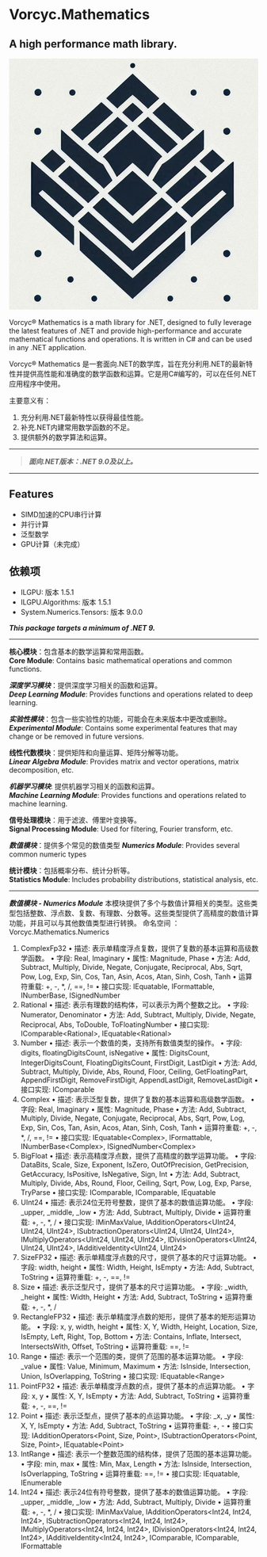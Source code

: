 ﻿# Vorcyc.Mathematics

## A high performance math library.

![VMath logo](logos/logo1.png "logo")

Vorcyc® Mathematics is a math library for .NET, designed to fully leverage the latest features of .NET and provide high-performance and accurate mathematical functions and operations. It is written in C# and can be used in any .NET application.

Vorcyc® Mathematics 是一套面向.NET的数学库，旨在充分利用.NET的最新特性并提供高性能和准确度的数学函数和运算。它是用C#编写的，可以在任何.NET应用程序中使用。

主要意义有：
1. 充分利用.NET最新特性以获得最佳性能。
2. 补充.NET内建常用数学函数的不足。
3. 提供额外的数学算法和运算。

---
  
>***面向.NET版本：.NET 9.0及以上。***

---


## Features
- SIMD加速的CPU串行计算
- 并行计算
- 泛型数学
- GPU计算（未完成）



## 依赖项
- ILGPU: 版本 1.5.1  
- ILGPU.Algorithms: 版本 1.5.1  
- System.Numerics.Tensors: 版本 9.0.0  


***This package targets a minimum of .NET 9.***

---




**核心模块**：包含基本的数学运算和常用函数。  
**Core Module**: Contains basic mathematical operations and common functions.


***深度学习模块***：提供深度学习相关的函数和运算。   
***Deep Learning Module***: Provides functions and operations related to deep learning.


***实验性模块***：包含一些实验性的功能，可能会在未来版本中更改或删除。
***Experimental Module***: Contains some experimental features that may change or be removed in future versions.


**线性代数模块**：提供矩阵和向量运算、矩阵分解等功能。   
***Linear Algebra Module***: Provides matrix and vector operations, matrix decomposition, etc.


***机器学习模块***: 提供机器学习相关的函数和运算。  
***Machine Learning Module***: Provides functions and operations related to machine learning.

**信号处理模块**：用于滤波、傅里叶变换等。  
**Signal Processing Module**: Used for filtering, Fourier transform, etc.


***数值模块***：提供多个常见的数值类型 
***Numerics Module***: Provides several common numeric types


**统计模块**：包括概率分布、统计分析等。  
**Statistics Module**: Includes probability distributions, statistical analysis, etc.





---

***数值模块 - Numerics Module***
本模块提供了多个与数值计算相关的类型。这些类型包括整数、浮点数、复数、有理数、分数等。这些类型提供了高精度的数值计算功能，并且可以与其他数值类型进行转换。
命名空间  ：Vorcyc.Mathematics.Numerics


1.	ComplexFp32
•	描述: 表示单精度浮点复数，提供了复数的基本运算和高级数学函数。
•	字段: Real, Imaginary
•	属性: Magnitude, Phase
•	方法: Add, Subtract, Multiply, Divide, Negate, Conjugate, Reciprocal, Abs, Sqrt, Pow, Log, Exp, Sin, Cos, Tan, Asin, Acos, Atan, Sinh, Cosh, Tanh
•	运算符重载: +, -, *, /, ==, !=
•	接口实现: IEquatable<ComplexFp32>, IFormattable, INumberBase<ComplexFp32>, ISignedNumber<ComplexFp32>
2.	Rational<T>
•	描述: 表示有理数的结构体，可以表示为两个整数之比。
•	字段: Numerator, Denominator
•	方法: Add, Subtract, Multiply, Divide, Negate, Reciprocal, Abs, ToDouble, ToFloatingNumber
•	接口实现: IComparable<Rational<T>>, IEquatable<Rational<T>>
3.	Number
•	描述: 表示一个数值的类，支持所有数值类型的操作。
•	字段: digits, floatingDigitsCount, isNegative
•	属性: DigitsCount, IntegerDigitsCount, FloatingDigitsCount, FirstDigit, LastDigit
•	方法: Add, Subtract, Multiply, Divide, Abs, Round, Floor, Ceiling, GetFloatingPart, AppendFirstDigit, RemoveFirstDigit, AppendLastDigit, RemoveLastDigit
•	接口实现: IComparable<Number>
4.	Complex<T>
•	描述: 表示泛型复数，提供了复数的基本运算和高级数学函数。
•	字段: Real, Imaginary
•	属性: Magnitude, Phase
•	方法: Add, Subtract, Multiply, Divide, Negate, Conjugate, Reciprocal, Abs, Sqrt, Pow, Log, Exp, Sin, Cos, Tan, Asin, Acos, Atan, Sinh, Cosh, Tanh
•	运算符重载: +, -, *, /, ==, !=
•	接口实现: IEquatable<Complex<T>>, IFormattable, INumberBase<Complex<T>>, ISignedNumber<Complex<T>>
5.	BigFloat
•	描述: 表示高精度浮点数，提供了高精度的数学运算功能。
•	字段: DataBits, Scale, Size, Exponent, IsZero, OutOfPrecision, GetPrecision, GetAccuracy, IsPositive, IsNegative, Sign, Int
•	方法: Add, Subtract, Multiply, Divide, Abs, Round, Floor, Ceiling, Sqrt, Pow, Log, Exp, Parse, TryParse
•	接口实现: IComparable, IComparable<BigFloat>, IEquatable<BigFloat>
6.	UInt24
•	描述: 表示24位无符号整数，提供了基本的数值运算功能。
•	字段: _upper, _middle, _low
•	方法: Add, Subtract, Multiply, Divide
•	运算符重载: +, -, *, /
•	接口实现: IMinMaxValue<UInt24>, IAdditionOperators<UInt24, UInt24, UInt24>, ISubtractionOperators<UInt24, UInt24, UInt24>, IMultiplyOperators<UInt24, UInt24, UInt24>, IDivisionOperators<UInt24, UInt24, UInt24>, IAdditiveIdentity<UInt24, UInt24>
7.	SizeFP32
•	描述: 表示单精度浮点数的尺寸，提供了基本的尺寸运算功能。
•	字段: width, height
•	属性: Width, Height, IsEmpty
•	方法: Add, Subtract, ToString
•	运算符重载: +, -, ==, !=
8.	Size<T>
•	描述: 表示泛型尺寸，提供了基本的尺寸运算功能。
•	字段: _width, _height
•	属性: Width, Height
•	方法: Add, Subtract, ToString
•	运算符重载: +, -, *, /
9.	RectangleFP32
•	描述: 表示单精度浮点数的矩形，提供了基本的矩形运算功能。
•	字段: x, y, width, height
•	属性: X, Y, Width, Height, Location, Size, IsEmpty, Left, Right, Top, Bottom
•	方法: Contains, Inflate, Intersect, IntersectsWith, Offset, ToString
•	运算符重载: ==, !=
10.	Range<T>
•	描述: 表示一个范围的类，提供了范围的基本运算功能。
•	字段: _value
•	属性: Value, Minimum, Maximum
•	方法: IsInside, Intersection, Union, IsOverlapping, ToString
•	接口实现: IEquatable<Range<T>>
11.	PointFP32
•	描述: 表示单精度浮点数的点，提供了基本的点运算功能。
•	字段: x, y
•	属性: X, Y, IsEmpty
•	方法: Add, Subtract, ToString
•	运算符重载: +, -, ==, !=
12.	Point<T>
•	描述: 表示泛型点，提供了基本的点运算功能。
•	字段: _x, _y
•	属性: X, Y, IsEmpty
•	方法: Add, Subtract, ToString
•	运算符重载: +, -
•	接口实现: IAdditionOperators<Point<T>, Size<T>, Point<T>>, ISubtractionOperators<Point<T>, Size<T>, Point<T>>, IEquatable<Point<T>>
13.	IntRange
•	描述: 表示一个整数范围的结构体，提供了范围的基本运算功能。
•	字段: min, max
•	属性: Min, Max, Length
•	方法: IsInside, Intersection, IsOverlapping, ToString
•	运算符重载: ==, !=
•	接口实现: IEquatable<IntRange>, IEnumerable<int>
14.	Int24
•	描述: 表示24位有符号整数，提供了基本的数值运算功能。
•	字段: _upper, _middle, _low
•	方法: Add, Subtract, Multiply, Divide
•	运算符重载: +, -, *, /
•	接口实现: IMinMaxValue<Int24>, IAdditionOperators<Int24, Int24, Int24>, ISubtractionOperators<Int24, Int24, Int24>, IMultiplyOperators<Int24, Int24, Int24>, IDivisionOperators<Int24, Int24, Int24>, IAdditiveIdentity<Int24, Int24>, IComparable, IComparable<Int24>, IFormattable